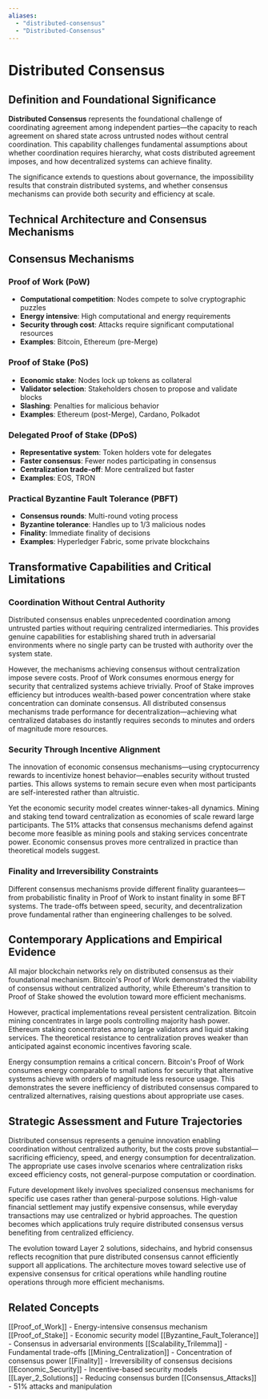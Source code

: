 ```yaml
---
aliases:
  - "distributed-consensus"
  - "Distributed-Consensus"
---
```


# Distributed Consensus

## Definition and Foundational Significance

**Distributed Consensus** represents the foundational challenge of coordinating agreement among independent parties—the capacity to reach agreement on shared state across untrusted nodes without central coordination. This capability challenges fundamental assumptions about whether coordination requires hierarchy, what costs distributed agreement imposes, and how decentralized systems can achieve finality.

The significance extends to questions about governance, the impossibility results that constrain distributed systems, and whether consensus mechanisms can provide both security and efficiency at scale.

## Technical Architecture and Consensus Mechanisms

## Consensus Mechanisms

### Proof of Work (PoW)
- **Computational competition**: Nodes compete to solve cryptographic puzzles
- **Energy intensive**: High computational and energy requirements
- **Security through cost**: Attacks require significant computational resources
- **Examples**: Bitcoin, Ethereum (pre-Merge)

### Proof of Stake (PoS)
- **Economic stake**: Nodes lock up tokens as collateral
- **Validator selection**: Stakeholders chosen to propose and validate blocks
- **Slashing**: Penalties for malicious behavior
- **Examples**: Ethereum (post-Merge), Cardano, Polkadot

### Delegated Proof of Stake (DPoS)
- **Representative system**: Token holders vote for delegates
- **Faster consensus**: Fewer nodes participating in consensus
- **Centralization trade-off**: More centralized but faster
- **Examples**: EOS, TRON

### Practical Byzantine Fault Tolerance (PBFT)
- **Consensus rounds**: Multi-round voting process
- **Byzantine tolerance**: Handles up to 1/3 malicious nodes
- **Finality**: Immediate finality of decisions
- **Examples**: Hyperledger Fabric, some private blockchains

## Transformative Capabilities and Critical Limitations

### Coordination Without Central Authority

Distributed consensus enables unprecedented coordination among untrusted parties without requiring centralized intermediaries. This provides genuine capabilities for establishing shared truth in adversarial environments where no single party can be trusted with authority over the system state.

However, the mechanisms achieving consensus without centralization impose severe costs. Proof of Work consumes enormous energy for security that centralized systems achieve trivially. Proof of Stake improves efficiency but introduces wealth-based power concentration where stake concentration can dominate consensus. All distributed consensus mechanisms trade performance for decentralization—achieving what centralized databases do instantly requires seconds to minutes and orders of magnitude more resources.

### Security Through Incentive Alignment

The innovation of economic consensus mechanisms—using cryptocurrency rewards to incentivize honest behavior—enables security without trusted parties. This allows systems to remain secure even when most participants are self-interested rather than altruistic.

Yet the economic security model creates winner-takes-all dynamics. Mining and staking tend toward centralization as economies of scale reward large participants. The 51% attacks that consensus mechanisms defend against become more feasible as mining pools and staking services concentrate power. Economic consensus proves more centralized in practice than theoretical models suggest.

### Finality and Irreversibility Constraints

Different consensus mechanisms provide different finality guarantees—from probabilistic finality in Proof of Work to instant finality in some BFT systems. The trade-offs between speed, security, and decentralization prove fundamental rather than engineering challenges to be solved.

## Contemporary Applications and Empirical Evidence

All major blockchain networks rely on distributed consensus as their foundational mechanism. Bitcoin's Proof of Work demonstrated the viability of consensus without centralized authority, while Ethereum's transition to Proof of Stake showed the evolution toward more efficient mechanisms.

However, practical implementations reveal persistent centralization. Bitcoin mining concentrates in large pools controlling majority hash power. Ethereum staking concentrates among large validators and liquid staking services. The theoretical resistance to centralization proves weaker than anticipated against economic incentives favoring scale.

Energy consumption remains a critical concern. Bitcoin's Proof of Work consumes energy comparable to small nations for security that alternative systems achieve with orders of magnitude less resource usage. This demonstrates the severe inefficiency of distributed consensus compared to centralized alternatives, raising questions about appropriate use cases.

## Strategic Assessment and Future Trajectories

Distributed consensus represents a genuine innovation enabling coordination without centralized authority, but the costs prove substantial—sacrificing efficiency, speed, and energy consumption for decentralization. The appropriate use cases involve scenarios where centralization risks exceed efficiency costs, not general-purpose computation or coordination.

Future development likely involves specialized consensus mechanisms for specific use cases rather than general-purpose solutions. High-value financial settlement may justify expensive consensus, while everyday transactions may use centralized or hybrid approaches. The question becomes which applications truly require distributed consensus versus benefiting from centralized efficiency.

The evolution toward Layer 2 solutions, sidechains, and hybrid consensus reflects recognition that pure distributed consensus cannot efficiently support all applications. The architecture moves toward selective use of expensive consensus for critical operations while handling routine operations through more efficient mechanisms.

## Related Concepts

[[Proof_of_Work]] - Energy-intensive consensus mechanism
[[Proof_of_Stake]] - Economic security model
[[Byzantine_Fault_Tolerance]] - Consensus in adversarial environments
[[Scalability_Trilemma]] - Fundamental trade-offs
[[Mining_Centralization]] - Concentration of consensus power
[[Finality]] - Irreversibility of consensus decisions
[[Economic_Security]] - Incentive-based security models
[[Layer_2_Solutions]] - Reducing consensus burden
[[Consensus_Attacks]] - 51% attacks and manipulation
